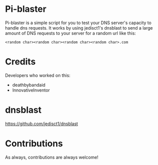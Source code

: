 # Pi-blaster
Pi-blaster is a simple script for you to test your DNS server's capacity to handle dns requests. 
It works by using jedisct1's dnsblast to send a large amount of DNS requests to your server for a random url like this:

`<random char><random char><random char><random char>.com`

# Credits
Developers who worked on this:
- deathbybandaid
- InnovativeInventor

# dnsblast
https://github.com/jedisct1/dnsblast

# Contributions
As always, contributions are always welcome!
